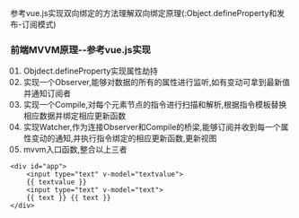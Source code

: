 <!DOCTYPE html>
<html lang="en">
<head>
    <meta charset="UTF-8">
    <title>Object.defineProperty</title>
    <style>
        .decimal-leading-zero{list-style-type: decimal-leading-zero}
    </style>
</head>
<body>
    <p>参考vue.js实现双向绑定的方法理解双向绑定原理(:Object.defineProperty和发布-订阅模式)</p>
    <h3>前端MVVM原理--参考vue.js实现</h3>
    <ul class="decimal-leading-zero">
        <li>Objdect.defineProperty实现属性劫持</li>
        <li>实现一个Observer,能够对数据的所有的属性进行监听,如有变动可拿到最新值并通知订阅者</li>
        <li>实现一个Compile,对每个元素节点的指令进行扫描和解析,根据指令模板替换相应数据并绑定相应更新函数</li>
        <li>实现Watcher,作为连接Observer和Compile的桥梁,能够订阅并收到每一个属性变动的通知,并执行指令绑定的相应更新函数,更新视图</li>
        <li>mvvm入口函数,整合以上三者</li>
    </ul>
    
    <div id="app">
        <input type="text" v-model="textvalue">
        {{ textvalue }}
        <input type="text" v-model="text">
        {{ text }} {{ text }}
    </div>
<script>
    var uid$1 = 0;
    function Watcher(vm, node, name){
        Dep.target = this;
        this.name = name;
        this.node = node;
        this.vm = vm;
        this.uid = uid$1++;
        this.update();
        Dep.target = null;
    };

    Watcher.prototype = {
        update: function(){
            this.get();
            this.node.nodeValue = this.value;
        },
        get:function(){    //获取data中的属性值
            this.value = this.vm[this.name];
        }
    };

    function compile(node, vm){
        var reg = new RegExp(/\{\{(.*?)\}\}/g);    //正则匹配指令({{ text }})
        if(node.nodeType === 1){    //匹配节点元素
            var attr = node.attributes;    //获取节点元素的所有属性
            //解析属性
            for (var i = 0; i < attr.length; i++) {
                if(attr[i].nodeName == 'v-model'){
                    var name = attr[i].nodeValue;    //获取v-model绑定的属性名
                    node.addEventListener('input', function(e){
                        //给相应的data属性赋值，并触发该属性的set方法
                        vm[name] = e.target.value;
                    });
                    node.value = vm.data[name];        //将data值赋值给node
                    node.removeAttribute('v-model');
                };
            };
        };
        if (node.nodeType === 3) {    //匹配节点类型为text的元素
            if (reg.test(node.nodeValue.trim())) {    //去除空格,防止指令前后有空格的状况
                var nodeValue = node.nodeValue.trim();
                nodeValue.match(reg).forEach(function(key){
                    var name = key.replace(/\{\{(.*?)\}\}/g,RegExp.$1);    //获取匹配到的字符串
                    name = name.trim();
                    //node.nodeValue = vm.data[name];    //将data值赋值给node
                    new Watcher(vm, node, name);    //这里改成订阅者形式,从而实现自动更新绑定相同指令的元素
                });
            };
        };
    };

    function nodeToFragment(node, vm){
        var flag = document.createDocumentFragment();
        var child;

        //循环遍历节点，编译节点并劫持到文档片段中
        while(child = node.firstChild){
            compile(child, vm);    //根据指令模板编译节点指令
            flag.append(child);    //将子节点劫持到文档片段中
        };

        return flag;    //返回文档片段
    };

    function Dep(){
        this.subs = [];
    };

    Dep.prototype = {
        addSub: function(sub){
            if(!this.subs[sub.uid]){
                //防止重复添加
                this.subs[sub.uid] = sub;
            }
        },
        notify: function(){
            for(var uid in this.subs){
                this.subs[uid].update();
            }
        }
    }

    function defineReactive(obj, key, val){
        var dep = new Dep();

        Object.defineProperty(obj, key, {
            get: function(){
                //添加订阅者watcher到主体对象Dep中
                if(Dep.target) dep.addSub(Dep.target);
                return val;
            },
            set: function(newVal){
                if (newVal === val) return;
                val = newVal;
                //console.log(val);
                //作为发布者发出通知
                dep.notify();
            }
        });
    };

    function observe(obj, vm){
        Object.keys(obj).forEach(function(key){
            defineReactive(vm, key, obj[key]);
        });
    };

    function vue(options){
        this.data = options.data;
        var data = this.data;

        observe(data, this);

        var id = options.el;
        var dom = nodeToFragment(document.getElementById(id), this);
        //编译完成后，将dom重新赋值给app
        document.getElementById(id).appendChild(dom);
    };
</script>
<script>
    var vm = new vue({
        el: 'app',
        data: {
            textvalue: 'hello world',
            text: 'hello'
        }
    });
</script>

<script>
    //视图控制器
    // var userInfo = {};
    // Object.defineProperty(userInfo, "nickName", {
    //     get: function(){
    //         return document.getElementById('nickName').innerHTML;
    //     },
    //     set: function(nick){
    //         document.getElementById('nickName').innerHTML = nick;
    //     }
    // });
    // Object.defineProperty(userInfo, "introduce", {
    //     get: function(){
    //         return document.getElementById('introduce').innerHTML;
    //     },
    //     set: function(introduce){
    //         document.getElementById('introduce').innerHTML = introduce;
    //     }
    // })
</script>

<script>
    // //定义一个发布者
    // var publisher = {
    //     publish: function(){
    //         dep.notify();
    //     }
    // };

    // //定义三个订阅者
    // var subscriber1 = {update: function(){console.log(1);}};
    // var subscriber2 = {update: function(){console.log(2);}};
    // var subscriber3 = {update: function(){console.log(3);}};

    // //定义一个主体对象，用于存放订阅者
    // function Dep(){
    //     this.subscribers = [subscriber1,subscriber2,subscriber3];
    // };

    // //定义主体对象的原型方法notify,用于调用订阅者的更新方法,从而实现订阅更新操作
    // Dep.prototype.notify = function() {
    //     this.subscribers.forEach(function(subscriber){
    //         subscriber.update();
    //     });
    // };

    // //发布者发布消息,主体对象执行notify方法,进而触发订阅者执行update方法
    // var dep = new Dep();
    // publisher.publish();
</script>
</body>
</html>